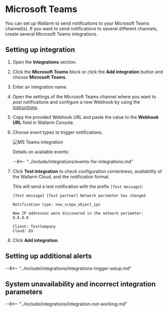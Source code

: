 # Microsoft Teams

You can set up Wallarm to send notifications to your Microsoft Teams channel(s). If you want to send notifications to several different channels, create several Microsoft Teams integrations.

## Setting up integration

1. Open the **Integrations** section.
1. Click the **Microsoft Teams** block or click the **Add integration** button and choose **Microsoft Teams**.
1. Enter an integration name.
1. Open the settings of the Microsoft Teams channel where you want to post notifications and configure a new Webhook by using the [instructions](https://docs.microsoft.com/en-us/microsoftteams/platform/webhooks-and-connectors/how-to/add-incoming-webhook).
1. Copy the provided Webhook URL and paste the value to the **Webhook URL** field in Wallarm Console.
1. Choose event types to trigger notifications.

      ![MS Teams integration](../../../images/user-guides/settings/integrations/add-ms-teams-integration.png)
    
      Details on available events:
      
      --8<-- "../include/integrations/events-for-integrations.md"

1. Click **Test integration** to check configuration correctness, availability of the Wallarm Cloud, and the notification format.

      This will send a test notification with the prefix `[Test message]`:

      ```
      [Test message] [Test partner] Network perimeter has changed

      Notification type: new_scope_object_ips

      New IP addresses were discovered in the network perimeter:
      8.8.8.8

      Client: TestCompany
      Cloud: EU
      ```

1. Click **Add integration**.

## Setting up additional alerts

--8<-- "../include/integrations/integrations-trigger-setup.md"

## System unavailability and incorrect integration parameters

--8<-- "../include/integrations/integration-not-working.md"
